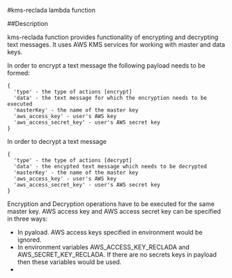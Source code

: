 #kms-reclada lambda function 

##Description

kms-reclada function provides functionality of encrypting and decrypting text messages. It uses AWS KMS services for working with master and data keys.

In order to encrypt a text message the following payload needs to be formed:
```
{
  'type' - the type of actions [encrypt]
  'data' - the text message for which the encryption needs to be executed
  'masterKey' - the name of the master key
  'aws_access_key' - user's AWS key
  'aws_access_secret_key' - user's AWS secret key
}
```
In order to decrypt a text message
```
{
  'type' - the type of actions [decrypt]
  'data' - the encypted text message which needs to be decrypted
  'masterKey' - the name of the master key
  'aws_access_key' - user's AWS key
  'aws_access_secret_key' - user's AWS secret key
}
```

Encryption and Decryption operations have to be executed for the same master key. AWS access key and AWS access secret key can be specified in three ways:
- In pyaload. AWS access keys specified in environment would be ignored.
- In environment variables AWS_ACCESS_KEY_RECLADA and AWS_SECRET_KEY_RECLADA. If there are no secrets keys in payload then these variables would be used. 
- 